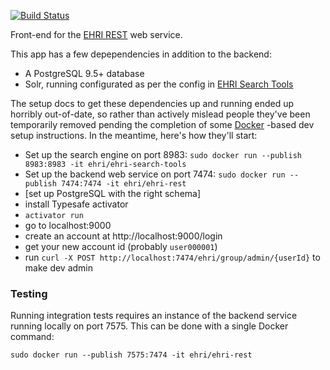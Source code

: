 [![Build Status](https://travis-ci.org/EHRI/ehri-frontend.svg?branch=master)](https://travis-ci.org/EHRI/frontend)

Front-end for  the [EHRI REST](https://github.com/EHRI/ehri-rest) web service.

This app has a few depependencies in addition to the backend:

 - A PostgreSQL 9.5+ database
 - Solr, running configurated as per the config in [EHRI Search Tools](https://github.com/EHRI/ehri-search-tools)

The setup docs to get these dependencies up and running ended up horribly out-of-date, so rather than
actively mislead people they've been temporarily removed pending the completion of some [Docker](http://www.docker.com)
-based dev setup instructions. In the meantime, here's how they'll start:

 - Set up the search engine on port 8983: `sudo docker run --publish 8983:8983 -it ehri/ehri-search-tools` 
 - Set up the backend web service on port 7474: `sudo docker run --publish 7474:7474 -it ehri/ehri-rest`
 - [set up PostgreSQL with the right schema]
 - install Typesafe activator
 - `activator run`
 - go to localhost:9000
 - create an account at http://localhost:9000/login
 - get your new account id (probably `user000001`)
 - run `curl -X POST http://localhost:7474/ehri/group/admin/{userId}` to make dev admin 

### Testing

Running integration tests requires an instance of the backend service running locally on port 7575. This can be done with a single Docker command:

    sudo docker run --publish 7575:7474 -it ehri/ehri-rest
